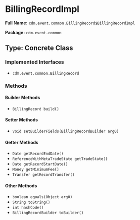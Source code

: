 # BillingRecordImpl

**Full Name:** `cdm.event.common.BillingRecord$BillingRecordImpl`

**Package:** `cdm.event.common`

## Type: Concrete Class

### Implemented Interfaces

- `cdm.event.common.BillingRecord`

### Methods

#### Builder Methods

- `BillingRecord build()`

#### Setter Methods

- `void setBuilderFields(BillingRecordBuilder arg0)`

#### Getter Methods

- `Date getRecordEndDate()`
- `ReferenceWithMetaTradeState getTradeState()`
- `Date getRecordStartDate()`
- `Money getMinimumFee()`
- `Transfer getRecordTransfer()`

#### Other Methods

- `boolean equals(Object arg0)`
- `String toString()`
- `int hashCode()`
- `BillingRecordBuilder toBuilder()`

